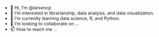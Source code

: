 - 👋 Hi, I’m @larsencp
- 👀 I’m interested in librarianship, data analysis, and data visualization.
- 🌱 I’m currently learning data science, R, and Python.
- 💞️ I’m looking to collaborate on ...
- 📫 How to reach me ...

<!---
larsencp/larsencp is a ✨ special ✨ repository because its `README.md` (this file) appears on your GitHub profile.
You can click the Preview link to take a look at your changes.
--->
